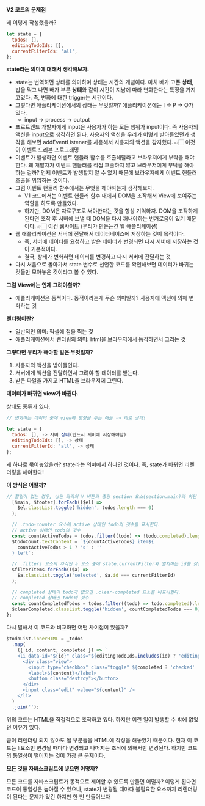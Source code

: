 **V2 코드의 문제점**

왜 이렇게 작성했을까?

```jsx
let state = {
  todos: [],
  editingTodoIds: [],
  currentFilterIds: 'all',
};
```

**state라는 의미에 대해서 생각해보자.**

- state는 번역하면 상태를 의미하며 상태는 시간의 개념이다. 마치 배가 고픈 **상태**, 밥을 먹고 나면 배가 부른 **상태**와 같이 시간이 지남에 따라 변화한다는 특징을 가지고있다. 즉, 변화에 대한 trigger는 시간이다.
- 그렇다면 애플리케이션에서의 상태는 무엇일까? 애플리케이션에는 I → P → O가 있다.
  - input → process → output
- 프로트앤드 개발자에게 input은 사용자가 하는 모든 행위가 input이다. 즉 사용자의 액션을 input으로 생각하면 된다. 사용자의 액션을 우리가 어떻게 받아들였던가 생각을 해보면 addEventListener를 사용해서 사용자의 액션을 감지했다. 👉🏻 이것이 이벤트 드리븐 프로그래밍
- 이벤트가 발생하면 이벤트 핸들러 함수를 호출해달라고 브라우저에게 부탁을 해야한다. 왜 개발자가 이벤트 핸들러를 직접 호출하지 않고 브라우저에게 부탁을 해야하는 걸까? 언제 이벤트가 발생할지 알 수 없기 때문에 브라우저에게 이벤트 핸들러 호출을 위임하는 것이다.
- 그럼 이벤트 핸들러 함수에서는 무엇을 해야하는지 생각해보자.
  - V1 코드에서는 이벤트 핸들러 함수 내에서 DOM을 조작해서 View에 보여주는 역할을 하도록 만들었다.
  - 하지만, DOM은 자료구조로 써야한다는 것을 항상 기억하자. DOM을 조작하게 된다면 조작 후 서버에 보낼 때 DOM을 다시 꺼내야하는 번거로움이 있기 때문이다. 👉🏻 이건 웹사이트 (우리가 만든는건 웹 애플리케이션)
- 웹 애플리케이션은 서버에 전달해서 데이터베이스에 저장하는 것이 목적이다.
  - 즉, 서버에 데이터를 요청하고 받은 데이터가 변경되면 다시 서버에 저장하는 것이 기본적이다.
  - 결국, 상태가 변화하면 데이터를 변경하고 다시 서버에 전달하는 것
- 다시 처음으로 돌아가서 state 변수로 선언한 코드를 확인해보면 데이터가 바뀌는 것들만 모아놓은 것이라고 볼 수 있다.

**그럼 View에는 언제 그려야할까?**

- 애플리케이션은 동적이다. 동적이라는게 무슨 의미일까? 사용자에 액션에 의해 변화하는 것

**렌더링이란?**

- 일반적인 의미: 픽셀에 점을 찍는 것
- 애플리케이션에서 렌더링의 의미: html을 브라우저에서 동작하면서 그리는 것

**그렇다면 우리가 해야할 일은 무엇일까?**

1. 사용자의 액션을 받아들인다.
2. 서버에게 액션을 전달하면서 그려야 할 데이터를 받는다.
3. 받은 파일을 가지고 HTML을 브라우저에 그린다.

**데이터가 바뀌면 view가 바뀐다.**

상태도 종류가 있다.

```jsx
// 변화하는 데이터 중에 view에 영향을 주는 애들 -> 바로 상태!

let state = {
  todos: [], -> 서버 상태(반드시 서버에 저장해야함)
  editingTodoIds: [], -> 상태
  currentFilterId: 'all', -> 상태
};
```

왜 하나로 묶어놓았을까? state라는 의미에서 하나인 것이다. 즉, state가 바뀌면 리렌더링을 해야한다!

**이 방식은 어떨까?**

```jsx
// 할일이 없는 경우, 상단 좌측의 V 버튼과 중앙 section 요소(section.main)과 하단 footer 요소(footer.footer)를 비표시한다.
  [$main, $footer].forEach(($el) =>
    $el.classList.toggle('hidden', todos.length === 0)
  );

  // .todo-counter 요소에 active 상태인 todo의 갯수를 표시한다.
  // active 상태인 todo의 갯수
  const countActiveTodos = todos.filter((todo) => !todo.completed).length;
  $todoCount.textContent = `${countActiveTodos} item${
    countActiveTodos > 1 ? 's' : ''
  } left`;

  // .filters 요소의 자식인 a 요소 중에 state.currentFilter와 일치하는 id를 갖는 a 요소에 'selected' 클래스를 추가한다.
  $filterItems.forEach(($a) =>
    $a.classList.toggle('selected', $a.id === currentFilterId)
  );

  // completed 상태의 todo가 없으면 .clear-completed 요소를 비표시한다.
  // completed 상태인 todo의 갯수
  const countCompletedTodos = todos.filter((todo) => todo.completed).length;
  $clearCompleted.classList.toggle('hidden', countCompletedTodos === 0);
};
```

다시 말해서 이 코드와 비교하면 어떤 차이점이 있을까?

```jsx
$todoList.innerHTML = _todos
  .map(
    ({ id, content, completed }) => `
    <li data-id="${id}" class="${editingTodoIds.includes(id) ? 'editing' : ''}">
      <div class="view">
        <input type="checkbox" class="toggle" ${completed ? 'checked' : ''}/>
        <label>${content}</label>
        <button class="destroy"></button>
      </div>
      <input class="edit" value="${content}" />
    </li>`
  )
  .join('');
```

위의 코드는 HTML을 직접적으로 조작하고 있다. 하지만 이런 일이 발생할 수 밖에 없었던 이유가 있다.

굳이 리렌더링 되지 않아도 될 부분들을 HTML에 작성을 해놓았기 때문이다. 현재 이 코드는 li요소만 변경될 때마다 변경되고 나머지는 조작에 의해서만 변경된다. 하지만 코드의 통일성이 떨어지는 것이 가장 큰 문제이다.

**모든 것을 자바스크립트에 넣으면 어떻까?**

모든 코드를 자바스크립트가 동적으로 제어할 수 있도록 만들면 어떨까? 이렇게 된다면 코드이 통일성은 높아질 수 있으나, state가 변경될 때마다 불필요한 요소까지 리렌더링이 된다는 문제가 있긴 하지만 한 번 만들어보자
